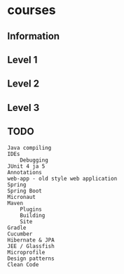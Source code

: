 # courses

## Information

## Level 1

## Level 2

## Level 3

## TODO

    Java compiling
    IDEs
        Debugging
    JUnit 4 ja 5
    Annotations
    web-app - old style web application
    Spring
    Spring Boot
    Micronaut
    Maven
        Plugins
        Building
        Site
    Gradle
    Cucumber
    Hibernate & JPA
    JEE / Glassfish
    Microprofile
    Design patterns
    Clean Code